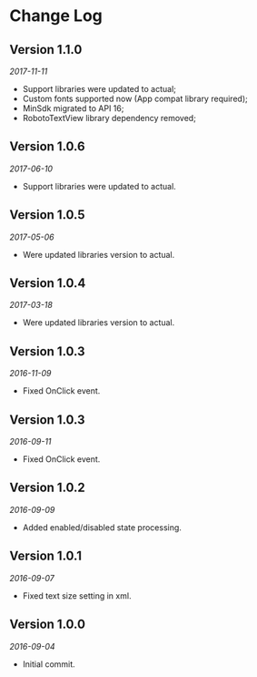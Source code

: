 Change Log
==========
## Version 1.1.0

_2017-11-11_

 * Support libraries were updated to actual;
 * Custom fonts supported now (App compat library required);
 * MinSdk migrated to API 16;
 * RobotoTextView library dependency removed;


## Version 1.0.6

_2017-06-10_

 * Support libraries were updated to actual.
 
 
## Version 1.0.5

_2017-05-06_

 * Were updated libraries version to actual.
 
 
## Version 1.0.4

_2017-03-18_

 * Were updated libraries version to actual.


## Version 1.0.3

_2016-11-09_

* Fixed OnClick event.


## Version 1.0.3

_2016-09-11_

* Fixed OnClick event.


## Version 1.0.2

_2016-09-09_

* Added enabled/disabled state processing.


## Version 1.0.1

_2016-09-07_

* Fixed text size setting in xml.


## Version 1.0.0

_2016-09-04_

* Initial commit.



